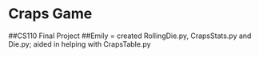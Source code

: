 # Craps Game
##CS110 Final Project
##Emily = created RollingDie.py, CrapsStats.py and Die.py; aided in helping with CrapsTable.py
